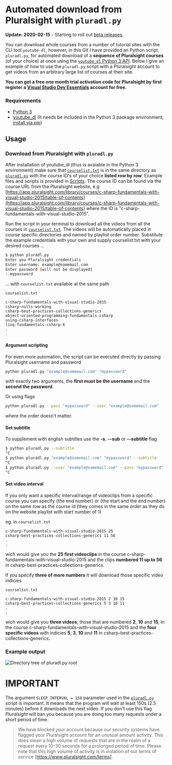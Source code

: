 # Automated download from Pluralsight with `pluradl.py`

**Update: 2020-02-15** - Starting to roll out [beta releases](https://github.com/rojter-tech/pluradl.py/releases).

You can download whole courses from a number of tutorial sites with the CLI tool `youtube-dl`, however, in this Git I have provided an Python script, `pluradl.py`, for automated download of a **sequence of Pluralsight courses** (of your choice) at once using the [`youtube_dl` Python 3 API](https://github.com/ytdl-org/youtube-dl). Below I give an example of how to use the `pluradl.py` script with a Pluralsight account to get videos from an arbitrary large list of courses at their site.

**You can get a free one month trial activation code for Pluralsight by first register a [Visual Studio Dev Essentials](https://www.visualstudio.com/dev-essentials/) account for free.**

### Requirements
* [Python 3](https://www.python.org/)
* [youtube_dl](https://ytdl-org.github.io/youtube-dl/) (It needs be included in the Python 3 package environment, [install via pip](https://github.com/rojter-tech/pluradl.py/wiki/Install-youtube_dl-Python-3-API-(Any-OS)))

## Usage

### Download from **Pluralsight** with `pluradl.py`
After installation of youtube_dl (thus is avaiable in the Python 3 environment) make sure that [`courselist.txt`](https://github.com/rojter-tech/pluradl.py/blob/master/courselist.txt) is in the same directory as [`pluradl.py`](https://github.com/rojter-tech/pluradl.py/blob/master/pluradl.py) with the course ID's of your choice **listed row by row**. Example files and scripts is provided in [Scripts](https://github.com/rojter-tech/pluradl.py/tree/master/Scripts). The course ID can be found via the course URL from the Pluralsight website, e.g [https://app.pluralsight.com/library/courses/c-sharp-fundamentals-with-visual-studio-2015/table-of-contents](https://app.pluralsight.com/library/courses/c-sharp-fundamentals-with-visual-studio-2015/table-of-contents) where the ID is "c-sharp-fundamentals-with-visual-studio-2015".

Run the script in your terminal to download all the videos from all the courses in [`courselist.txt`](https://github.com/rojter-tech/pluradl.py/blob/master/courselist.txt). The videos will be automatically placed in course specific directories and named by playlist order number. Substitute the example credentials with your own and supply courselist.txt with your desired courses ...

```bash
$ python pluradl.py
Enter you Pluralsight credentials
Enter username: example@somemail.com
Enter password (will not be displayed)
: mypassword
```

... with `courselist.txt` available at the same path

`courselist.txt`
```notepad
c-sharp-fundamentals-with-visual-studio-2015
csharp-nulls-working
csharp-best-practices-collections-generics
object-oriented-programming-fundamentals-csharp
using-csharp-interfaces
linq-fundamentals-csharp-6
.
.
```

#### Argument scripting
For even more automation, the script can be executed directly by passing Pluralsight username and password

```bash
python pluradl.py "example@somemail.com" "mypassword"
```
with exactly two arguments, the **first must be the username** and the **second the password**.

Or using flags

```bash
python pluradl.py --pass "mypassword" --user "example@somemail.com"
```
where the order doesn't matter.

#### Set subtitle
To supplement with english subtitles use the **-s**, **--sub** or **--subtitle** flag
```bash
$ python pluradl.py --subtitle
^C
$ python pluradl.py "example@somemail.com" "mypassword" --subtitle
^C
$ python pluradl.py --user "example@somemail.com" --pass "mypassword" --subtitle
^C
```

#### Set video interval
If you only want a specific interval/range of videoclips from a specific course you can specify {the end number} or {the start and the end number} on the same row as the course id (they comes in the same order as they do on the website playlist with start number of 1)

eg. in `courselist.txt`    
```notepad
c-sharp-fundamentals-with-visual-studio-2015 25
csharp-best-practices-collections-generics 11 56
.
.
```

wich would give you the **25 first videoclips** in the course c-sharp-fundamentals-with-visual-studio-2015 and the clips **numbered 11 up to 56** in csharp-best-practices-collections-generics.

If you specify **three of more numbers** it will download those specific video indicies

`courselist.txt`    
```notepad
c-sharp-fundamentals-with-visual-studio-2015 2 10 15
csharp-best-practices-collections-generics 5 3 10 11
.
.
```

wich would give you **three videos**, those that are numbered **2**, **10** and **15**, in the course c-sharp-fundamentals-with-visual-studio-2015 and the **four specific videos** with indicies **5**, **3**, **10** and **11** in csharp-best-practices-collections-generics.

### Example output

![Directory tree of pluradl.py root](https://raw.githubusercontent.com/rojter-tech/pluradl.py/master/Image/example_output_tree.png)

# IMPORTANT
The argument `SLEEP_INTERVAL = 150` parameter used in the [`pluradl.py`](https://github.com/rojter-tech/pluradl.py/blob/master/pluradl.py) script is important. It means that the program will wait at least 150s (2.5 minutes) before it downloads the next video. If you don't use this flag _Pluralsight_ will ban you because you are doing too many requests under a short period of time.

>We have blocked your account because our security systems have flagged your Pluralsight account for an unusual amount activity. This does mean a high volume of requests that are in the realm of a request every 10-30 seconds for a prolonged period of time. Please note that this high volume of activity is in violation of our terms of service [https://www.pluralsight.com/terms].
